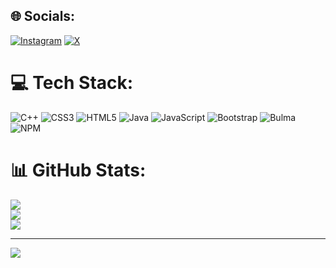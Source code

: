 
## 🌐 Socials:
[![Instagram](https://img.shields.io/badge/Instagram-%23E4405F.svg?logo=Instagram&logoColor=white)](https://instagram.com/iamshenal) [![X](https://img.shields.io/badge/X-black.svg?logo=X&logoColor=white)](https://x.com/iamshenaaal) 

# 💻 Tech Stack:
![C++](https://img.shields.io/badge/c++-%2300599C.svg?style=for-the-badge&logo=c%2B%2B&logoColor=white) ![CSS3](https://img.shields.io/badge/css3-%231572B6.svg?style=for-the-badge&logo=css3&logoColor=white) ![HTML5](https://img.shields.io/badge/html5-%23E34F26.svg?style=for-the-badge&logo=html5&logoColor=white) ![Java](https://img.shields.io/badge/java-%23ED8B00.svg?style=for-the-badge&logo=openjdk&logoColor=white) ![JavaScript](https://img.shields.io/badge/javascript-%23323330.svg?style=for-the-badge&logo=javascript&logoColor=%23F7DF1E) ![Bootstrap](https://img.shields.io/badge/bootstrap-%238511FA.svg?style=for-the-badge&logo=bootstrap&logoColor=white) ![Bulma](https://img.shields.io/badge/bulma-00D0B1?style=for-the-badge&logo=bulma&logoColor=white) ![NPM](https://img.shields.io/badge/NPM-%23CB3837.svg?style=for-the-badge&logo=npm&logoColor=white)
# 📊 GitHub Stats:
![](https://github-readme-stats.vercel.app/api?username=iamshenal&theme=react&hide_border=false&include_all_commits=true&count_private=true)<br/>
![](https://github-readme-streak-stats.herokuapp.com/?user=iamshenal&theme=react&hide_border=false)<br/>
![](https://github-readme-stats.vercel.app/api/top-langs/?username=iamshenal&theme=react&hide_border=false&include_all_commits=true&count_private=true&layout=compact)

---
[![](https://visitcount.itsvg.in/api?id=iamshenal&icon=0&color=12)](https://visitcount.itsvg.in)

<!-- Proudly created with GPRM ( https://gprm.itsvg.in ) -->
